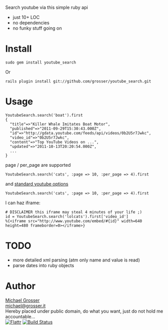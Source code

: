 Search youtube via this simple ruby api

 - just 10+ LOC
 - no dependencies
 - no funky stuff going on

Install
=======
    sudo gem install youtube_search
Or

    rails plugin install git://github.com/grosser/youtube_search.git


Usage
=====
    YoutubeSearch.search('boat').first
    {
      "title"=>"Killer Whale Imitates Boat Motor",
      "published"=>"2011-09-29T15:30:43.000Z",
      "id"=>"http://gdata.youtube.com/feeds/api/videos/0b2U5r7Jwkc",
      "video_id"=>"0b2U5r7Jwkc",
      "content"=>"Top YouTube Videos on ...",
      "updated"=>"2011-10-13T20:20:54.000Z",
      ...
    }

page / per_page are supported

    YoutubeSearch.search('cats', :page => 10, :per_page => 4).first

and [standard youtube options](http://code.google.com/apis/youtube/2.0/developers_guide_protocol.html#Standard_parameters)

    YoutubeSearch.search('cats', :page => 10, :per_page => 4).first

I can haz iframe:

    # DISCLAIMER this iframe may steal 4 minutes of your life ;)
    id = YoutubeSearch.search('lolcats').first['video_id']
    %{<iframe src="http://www.youtube.com/embed/#{id}" width=640 height=480 frameborder=0></iframe>}

TODO
====
 - more detailed xml parsing (atm only name and value is read)
 - parse dates into ruby objects


Author
======
[Michael Grosser](http://grosser.it)<br/>
michael@grosser.it<br/>
Hereby placed under public domain, do what you want, just do not hold me accountable...<br/>
[![Flattr](http://api.flattr.com/button/flattr-badge-large.png)](https://flattr.com/submit/auto?user_id=grosser&url=https://github.com/grosser/youtube_search&title=youtube_search&language=en_US&tags=github&category=software)
[![Build Status](https://secure.travis-ci.org/grosser/youtube_search.png)](http://travis-ci.org/grosser/youtube_search)
